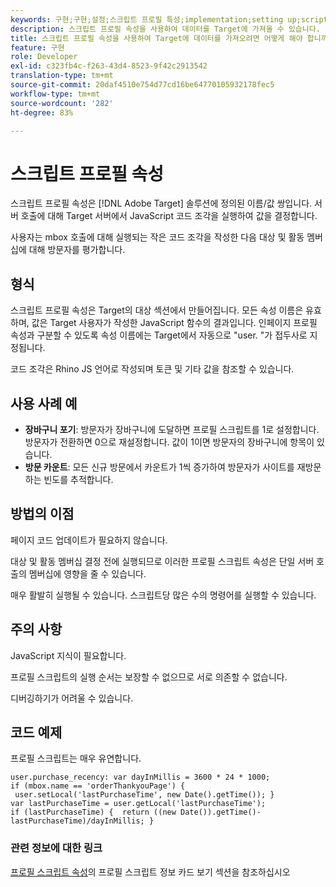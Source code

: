 ```yaml
---
keywords: 구현;구현;설정;스크립트 프로필 특성;implementation;setting up;script profile attributes
description: 스크립트 프로필 속성을 사용하여 데이터를 Target에 가져올 수 있습니다.
title: 스크립트 프로필 속성을 사용하여 Target에 데이터를 가져오려면 어떻게 해야 합니까?
feature: 구현
role: Developer
exl-id: c323fb4c-f263-43d4-8523-9f42c2913542
translation-type: tm+mt
source-git-commit: 20daf4510e754d77cd16be64770105932178fec5
workflow-type: tm+mt
source-wordcount: '282'
ht-degree: 83%

---
```


# 스크립트 프로필 속성

스크립트 프로필 속성은 [!DNL Adobe Target] 솔루션에 정의된 이름/값 쌍입니다. 서버 호출에 대해 Target 서버에서 JavaScript 코드 조각을 실행하여 값을 결정합니다.

사용자는 mbox 호출에 대해 실행되는 작은 코드 조각을 작성한 다음 대상 및 활동 멤버십에 대해 방문자를 평가합니다.

## 형식

스크립트 프로필 속성은 Target의 대상 섹션에서 만들어집니다. 모든 속성 이름은 유효하며, 값은 Target 사용자가 작성한 JavaScript 함수의 결과입니다. 인페이지 프로필 속성과 구분할 수 있도록 속성 이름에는 Target에서 자동으로 &quot;user. &quot;가 접두사로 지정됩니다.

코드 조각은 Rhino JS 언어로 작성되며 토큰 및 기타 값을 참조할 수 있습니다.

## 사용 사례 예

* **장바구니 포기**: 방문자가 장바구니에 도달하면 프로필 스크립트를 1로 설정합니다. 방문자가 전환하면 0으로 재설정합니다. 값이 1이면 방문자의 장바구니에 항목이 있습니다.
* **방문 카운트**: 모든 신규 방문에서 카운트가 1씩 증가하여 방문자가 사이트를 재방문하는 빈도를 추적합니다.

## 방법의 이점

페이지 코드 업데이트가 필요하지 않습니다.

대상 및 활동 멤버십 결정 전에 실행되므로 이러한 프로필 스크립트 속성은 단일 서버 호출의 멤버십에 영향을 줄 수 있습니다.

매우 활발히 실행될 수 있습니다. 스크립트당 많은 수의 명령어를 실행할 수 있습니다.

## 주의 사항

JavaScript 지식이 필요합니다.

프로필 스크립트의 실행 순서는 보장할 수 없으므로 서로 의존할 수 없습니다.

디버깅하기가 어려울 수 있습니다.

## 코드 예제

프로필 스크립트는 매우 유연합니다.

`user.purchase_recency: var dayInMillis = 3600 * 24 * 1000; if (mbox.name == 'orderThankyouPage') {  user.setLocal('lastPurchaseTime', new Date().getTime()); } var lastPurchaseTime = user.getLocal('lastPurchaseTime'); if (lastPurchaseTime) {  return ((new Date()).getTime()-lastPurchaseTime)/dayInMillis; }`

### 관련 정보에 대한 링크

[프로필 스크립트 속성](/help/c-target/c-visitor-profile/profile-parameters.md#concept_8C07AEAB0A144FECA8B4FEB091AED4D2)의 프로필 스크립트 정보 카드 보기 섹션을 참조하십시오
